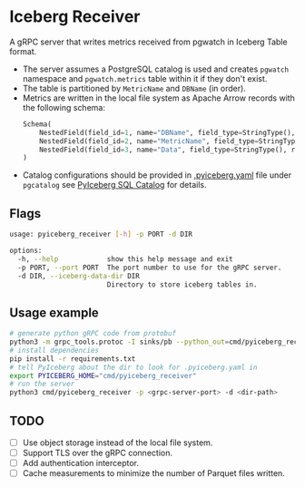 # Iceberg Receiver

A gRPC server that writes metrics received from pgwatch in Iceberg Table format.

- The server assumes a PostgreSQL catalog is used and creates `pgwatch` namespace and `pgwatch.metrics` table within it if they don't exist.
- The table is partitioned by `MetricName` and `DBName` (in order).
- Metrics are written in the local file system as Apache Arrow records with the following schema:
    ```python
    Schema(
        NestedField(field_id=1, name="DBName", field_type=StringType(), required=True),
        NestedField(field_id=2, name="MetricName", field_type=StringType(), required=True),
        NestedField(field_id=3, name="Data", field_type=StringType(), required=True),
    )
    ```
- Catalog configurations should be provided in [.pyiceberg.yaml](./.pyiceberg.yaml) file under `pgcatalog` see [PyIceberg SQL Catalog](https://py.iceberg.apache.org/configuration/#sql-catalog) for details.

## Flags

```bash
usage: pyiceberg_receiver [-h] -p PORT -d DIR

options:
  -h, --help            show this help message and exit
  -p PORT, --port PORT  The port number to use for the gRPC server.
  -d DIR, --iceberg-data-dir DIR
                        Directory to store iceberg tables in.
```

## Usage example

```bash
# generate python gRPC code from protobuf
python3 -m grpc_tools.protoc -I sinks/pb --python_out=cmd/pyiceberg_receiver --grpc_python_out=cmd/pyiceberg_receiver sinks/pb/pgwatch.proto
# install dependencies
pip install -r requirements.txt
# tell PyIceberg about the dir to look for .pyiceberg.yaml in
export PYICEBERG_HOME="cmd/pyiceberg_receiver"
# run the server
python3 cmd/pyiceberg_receiver -p <grpc-server-port> -d <dir-path>
```

## TODO

- [ ] Use object storage instead of the local file system.
- [ ] Support TLS over the gRPC connection.
- [ ] Add authentication interceptor.
- [ ] Cache measurements to minimize the number of Parquet files written.